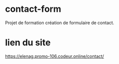 # contact-form
Projet de formation création de formulaire de contact. 
# lien du site
https://elenag.promo-106.codeur.online/contact/
